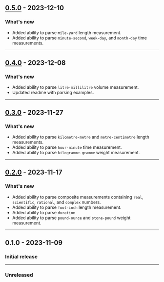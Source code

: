 ## [0.5.0](https://github.com/shivam091/composite_unit_measurements/compare/v0.4.0...v0.5.0) - 2023-12-10

### What's new

- Added ability to parse `mile-yard` length measurement.
- Added ability to parse `minute-second`, `week-day`, and `month-day` time measurements.

-----------

## [0.4.0](https://github.com/shivam091/composite_unit_measurements/compare/v0.3.0...v0.4.0) - 2023-12-08

### What's new

- Added ability to parse `litre-millilitre` volume measurement.
- Updated readme with parsing examples.

-----------

## [0.3.0](https://github.com/shivam091/composite_unit_measurements/compare/v0.2.0...v0.3.0) - 2023-11-27

### What's new

- Added ability to parse `kilometre-metre` and `metre-centimetre` length measurements.
- Added ability to parse `hour-minute` time measurement.
- Added ability to parse `kilogramme-gramme` weight measurement.

-----------

## [0.2.0](https://github.com/shivam091/composite_unit_measurements/compare/v0.1.0...v0.2.0) - 2023-11-17

### What's new

- Added ability to parse composite measurements containing `real`, `scientific`,
  `rational`, and `complex` numbers.
- Added ability to parse `foot-inch` length measurement.
- Added ability to parse `duration`.
- Added ability to parse `pound-ounce` and `stone-pound` weight measurement.

-----------

## 0.1.0 - 2023-11-09

### Initial release

-----------

### Unreleased
